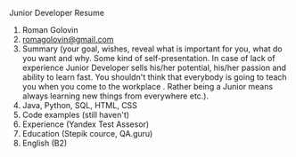 Junior Developer Resume

1. Roman Golovin
2. romagolovin@gmail.com
3. Summary (your goal, wishes, reveal what is important for you, what do you want and why.
Some kind of self-presentation. In case of lack of experience  Junior Developer sells his/her potential, his/her passion and ability to learn fast. You shouldn't think that everybody is going to teach you when you come to the workplace . Rather being a Junior means always
learning new things from everywhere etc.).
4. Java, Python, SQL, HTML, CSS
5. Code examples (still haven't)
6. Experience (Yandex Test Assesor)
7. Education (Stepik cource, QA.guru)
8. English (B2)
